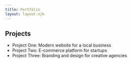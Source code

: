 ```yaml
---
title: Portfolio
layout: layout.njk
---
```


## Projects

<ul class="space-y-4">
	<li class="bg-gray-100 p-4 rounded shadow">Project One: Modern website for a local business</li>
	<li class="bg-gray-100 p-4 rounded shadow">Project Two: E-commerce platform for startups</li>
	<li class="bg-gray-100 p-4 rounded shadow">Project Three: Branding and design for creative agencies</li>
</ul>
